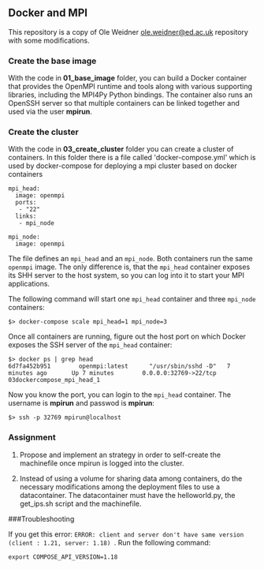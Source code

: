 ## Docker and MPI

This repository is a copy of Ole Weidner <ole.weidner@ed.ac.uk> repository with some modifications.

### Create the base image

With the code in **01_base_image** folder, you can build a Docker container that provides 
the OpenMPI runtime and tools along with various supporting libraries, 
including the MPI4Py Python bindings. The container also runs an OpenSSH server
so that multiple containers can be linked together and used via the user **mpirun**.

### Create the cluster

With the code in **03_create_cluster** folder you can create a cluster of containers.
In this folder there is a file called 'docker-compose.yml' which is used by docker-compose
for deploying a mpi cluster based on docker containers 

```
mpi_head:
  image: openmpi
  ports: 
   - "22"
  links: 
   - mpi_node

mpi_node: 
  image: openmpi
```

The file defines an `mpi_head` and an `mpi_node`. Both containers run the same `openmpi` image. 
The only difference is, that the `mpi_head` container exposes its SHH server to 
the host system, so you can log into it to start your MPI applications.

The following command will start one `mpi_head` container and three `mpi_node` containers: 

```
$> docker-compose scale mpi_head=1 mpi_node=3
```

Once all containers are running, figure out the host port on which Docker exposes the  SSH server of the `mpi_head` container: 

```
$> docker ps | grep head
6d7fa452b951        openmpi:latest      "/usr/sbin/sshd -D"   7 minutes ago       Up 7 minutes        0.0.0.0:32769->22/tcp   03dockercompose_mpi_head_1  
```

Now you know the port, you can login to the `mpi_head` container. The username is **mpirun** and passwod is **mpirun**:

```
$> ssh -p 32769 mpirun@localhost
```

### Assignment

1. Propose and implement an strategy in order to self-create the machinefile once mpirun is logged into the cluster.

2. Instead of using a volume for sharing data among containers, do the necessary modifications among the deployment files to use a datacontainer. The datacontainer must have the helloworld.py, the get_ips.sh script and the machinefile.

###Troubleshooting

If you get this error: `ERROR: client and server don't have same version (client : 1.21, server: 1.18)
`. Run the following command:

```
export COMPOSE_API_VERSION=1.18
```
